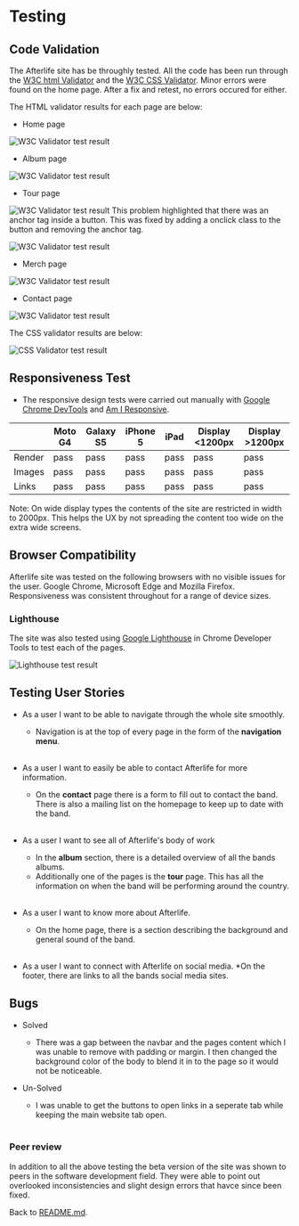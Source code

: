 # Testing
## Code Validation
The Afterlife site has be throughly tested. All the code has been run through the [W3C html Validator](https://validator.w3.org/) and the [W3C CSS Validator](https://jigsaw.w3.org/css-validator/). Minor errors were found on the home page. After a fix and retest, no errors occured for either. 

The HTML validator results for each page are below:

* Home page

![W3C Validator test result](assets/readme-assets/home-test.png)


* Album page

![W3C Validator test result](assets/readme-assets/album-test.png)

* Tour page

![W3C Validator test result](assets/readme-assets/tour-fail.png)
This problem highlighted that there was an anchor tag inside a button. This was fixed by adding a onclick class to the button and removing the anchor tag.

![W3C Validator test result](assets/readme-assets/tour-test.png)

* Merch page

![W3C Validator test result](assets/readme-assets/merch-test.png)

* Contact page

![W3C Validator test result](assets/readme-assets/contact-test.png)

The CSS validator results are below:

![CSS Validator test result](assets/readme-assets/css-test.png)

## Responsiveness Test

* The responsive design tests were carried out manually with [Google Chrome DevTools](https://developer.chrome.com/docs/devtools/) and [Am I Responsive](https://ui.dev/amiresponsive/).

|        | Moto G4 | Galaxy S5 | iPhone 5 | iPad | Display <1200px | Display >1200px |
|--------|---------|-----------|----------|------|-----------------|-----------------|
| Render | pass    | pass      | pass     | pass | pass            | pass            |
| Images | pass    | pass      | pass     | pass | pass            | pass            |
| Links  | pass    | pass      | pass     | pass | pass            | pass            |

Note: On wide display types the contents of the site are restricted in width to 2000px. This helps the UX by not spreading the content too wide on the extra wide screens.

## Browser Compatibility

Afterlife site was tested on the following browsers with no visible issues for the user. 
Google Chrome, Microsoft Edge and Mozilla Firefox. Responsiveness was consistent throughout for a range of device sizes.


### Lighthouse
The site was also tested using [Google Lighthouse](https://developers.google.com/web/tools/lighthouse) in Chrome Developer Tools to test each of the pages.

![Lighthouse test result](assets/readme-assets/lighthouse.png)


## Testing User Stories

* As a user I want to be able to navigate through the whole site smoothly.
    * Navigation is at the top of every page in the form of the **navigation menu**.

    <br>
* As a user I want to easily be able to contact Afterlife for more information.
    * On the **contact** page there is a form to fill out to contact the band. There is also a mailing list on the homepage to keep up to date with the band.

    <br>
* As a user I want to see all of Afterlife's body of work
    * In the **album** section, there is a detailed overview of all the bands albums.
    * Additionally one of the pages is the **tour** page. This has all the information on when the band will be performing around the country.
    <br>

* As a user I want to know more about Afterlife.
    * On the home page, there is a section describing the background and general sound of the band.

    <br>
* As a user I want to connect with Afterlife on social media.
    *On the footer, there are links to all the bands social media sites.

## Bugs
* Solved
    * There was a gap between the navbar and the pages content which I was unable to remove with padding or margin. I then changed the background color of the body to blend it in to the page so it would not be noticeable.

* Un-Solved
    * I was unable to get the buttons to open links in a seperate tab while keeping the main website tab open.
      
    <br>

### Peer review
In addition to all the above testing the beta version of the site was shown to peers in the software development field. They were able to point out overlooked inconsistencies and slight design errors that havce since been fixed.

Back to [README.md](README.md).
